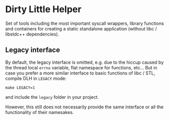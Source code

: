 Dirty Little Helper
===================

Set of tools including the most important syscall wrappers, library functions and containers for creating a static standalone application (without libc / libstdc++ dependencies).


Legacy interface
----------------

By default, the legacy interface is omitted, e.g. due to the hiccup caused by the thread local `errno` variable, flat namespace for functions, etc...
But in case you prefer a more similar interface to basic functions of libc / STL, compile DLH in `LEGACY` mode:

	make LEGACY=1

and include the `legacy` folder in your project.

However, this still does not necessarily provide the same interface or all the functionality of their namesakes.
